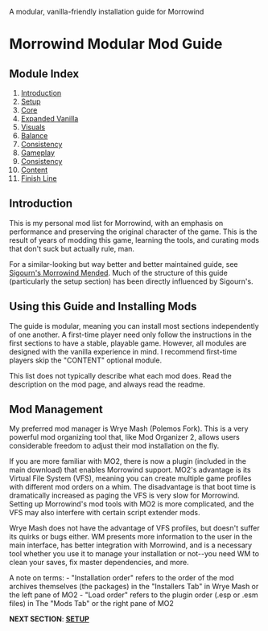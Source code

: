 A modular, vanilla-friendly installation guide for  Morrowind

# Morrowind Modular Mod Guide

## Module Index
1. [Introduction](https://github.com/doublemoulinet/Morrowind-Modular-Mod-Guide/blob/master/README.md)
1. [Setup](https://github.com/doublemoulinet/Morrowind-Modular-Mod-Guide/blob/master/SETUP.md)
1. [Core](https://github.com/doublemoulinet/Morrowind-Modular-Mod-Guide/blob/master/CORE.md)
1. [Expanded Vanilla](https://github.com/doublemoulinet/Morrowind-Modular-Mod-Guide/blob/master/EXPANDEDVANILLA.md)
1. [Visuals](https://github.com/doublemoulinet/Morrowind-Modular-Mod-Guide/blob/master/VISUALS.md)
1. [Balance](https://github.com/doublemoulinet/Morrowind-Modular-Mod-Guide/blob/master/BALANCE.md)
1. [Consistency](https://github.com/doublemoulinet/Morrowind-Modular-Mod-Guide/blob/master/CONSISTENCY.md)
1. [Gameplay](https://github.com/doublemoulinet/Morrowind-Modular-Mod-Guide/blob/master/GAMEPLAY.md)
1. [Consistency](https://github.com/doublemoulinet/Morrowind-Modular-Mod-Guide/blob/master/CONSISTENCY.md)
1. [Content](https://github.com/doublemoulinet/Morrowind-Modular-Mod-Guide/blob/master/CONTENT.md)
1. [Finish Line](https://github.com/doublemoulinet/Morrowind-Modular-Mod-Guide/blob/master/FINISHLINE.md)

## Introduction
This is my personal mod list for Morrowind, with an emphasis on performance and preserving the original character of the game. This is the result of years of modding this game, learning the tools, and curating mods that don't suck but actually rule, man.

For a similar-looking but way better and better maintained guide, see [Sigourn's Morrowind Mended](https://github.com/Sigourn/morrowind-improved). Much of the structure of this guide (particularly the setup section) has been directly influenced by Sigourn's.

## Using this Guide and Installing Mods
The guide is modular, meaning you can install most sections independently of one another. A first-time player need only follow the instructions in the first sections to have a stable, playable game. However, all modules are designed with the vanilla experience in mind. I recommend first-time players skip the "CONTENT" optional module.

This list does not typically describe what each mod does. Read the description on the mod page, and always read the readme.

## Mod Management
My preferred mod manager is Wrye Mash (Polemos Fork). This is a very powerful mod organizing tool that, like Mod Organizer 2, allows users considerable freedom to adjust their mod installation on the fly.

If you are more familiar with MO2, there is now a plugin (included in the main download) that enables Morrowind support. MO2's advantage is its Virtual File System (VFS), meaning you can create multiple game profiles with different mod orders on a whim. The disadvantage is that boot time is dramatically increased as paging the VFS is very slow for Morrowind. Setting up Morrowind's mod tools with MO2 is more complicated, and the VFS may also interfere with certain script extender mods.

Wrye Mash does not have the advantage of VFS profiles, but doesn't suffer its quirks or bugs either. WM presents more information to the user in the main interface, has better integration with Morrowind, and is a necessary tool whether you use it to manage your installation or not--you need WM to clean your saves, fix master dependencies, and more.

A note on terms: 
	- "Installation order" refers to the order of the mod archives themselves (the packages) in the "Installers Tab" in Wrye Mash or the left pane of MO2
	- "Load order" refers to the plugin order (.esp or .esm files) in The "Mods Tab" or the right pane of MO2

**NEXT SECTION**:
[**SETUP**](https://github.com/doublemoulinet/Morrowind-Modular-Mod-Guide/blob/master/SETUP.md)